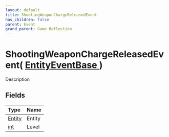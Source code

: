 ```yaml
---
layout: default
title: ShootingWeaponChargeReleasedEvent
has_children: false
parent: Event
grand_parent: Game Reflection
---
```

# ShootingWeaponChargeReleasedEvent( [ EntityEventBase ](/riftbreaker-wiki/docs/game-reflection/events/entity_event_base/) )
Description 

## Fields

| Type | Name |
|:----------|:--------------|
| [Entity](/riftbreaker-wiki/docs/game-reflection/classes/entity/) | Entity |
| [int](/riftbreaker-wiki/docs/game-reflection/enums/int/) | Level |

